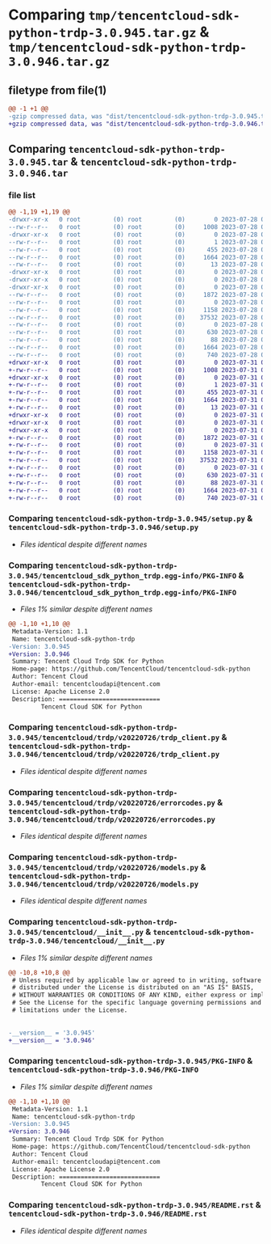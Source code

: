 # Comparing `tmp/tencentcloud-sdk-python-trdp-3.0.945.tar.gz` & `tmp/tencentcloud-sdk-python-trdp-3.0.946.tar.gz`

## filetype from file(1)

```diff
@@ -1 +1 @@
-gzip compressed data, was "dist/tencentcloud-sdk-python-trdp-3.0.945.tar", last modified: Fri Jul 28 00:38:23 2023, max compression
+gzip compressed data, was "dist/tencentcloud-sdk-python-trdp-3.0.946.tar", last modified: Mon Jul 31 00:38:40 2023, max compression
```

## Comparing `tencentcloud-sdk-python-trdp-3.0.945.tar` & `tencentcloud-sdk-python-trdp-3.0.946.tar`

### file list

```diff
@@ -1,19 +1,19 @@
-drwxr-xr-x   0 root         (0) root         (0)        0 2023-07-28 00:38:23.000000 tencentcloud-sdk-python-trdp-3.0.945/
--rw-r--r--   0 root         (0) root         (0)     1008 2023-07-28 00:38:22.000000 tencentcloud-sdk-python-trdp-3.0.945/setup.py
-drwxr-xr-x   0 root         (0) root         (0)        0 2023-07-28 00:38:23.000000 tencentcloud-sdk-python-trdp-3.0.945/tencentcloud_sdk_python_trdp.egg-info/
--rw-r--r--   0 root         (0) root         (0)        1 2023-07-28 00:38:23.000000 tencentcloud-sdk-python-trdp-3.0.945/tencentcloud_sdk_python_trdp.egg-info/dependency_links.txt
--rw-r--r--   0 root         (0) root         (0)      455 2023-07-28 00:38:23.000000 tencentcloud-sdk-python-trdp-3.0.945/tencentcloud_sdk_python_trdp.egg-info/SOURCES.txt
--rw-r--r--   0 root         (0) root         (0)     1664 2023-07-28 00:38:23.000000 tencentcloud-sdk-python-trdp-3.0.945/tencentcloud_sdk_python_trdp.egg-info/PKG-INFO
--rw-r--r--   0 root         (0) root         (0)       13 2023-07-28 00:38:23.000000 tencentcloud-sdk-python-trdp-3.0.945/tencentcloud_sdk_python_trdp.egg-info/top_level.txt
-drwxr-xr-x   0 root         (0) root         (0)        0 2023-07-28 00:38:23.000000 tencentcloud-sdk-python-trdp-3.0.945/tencentcloud/
-drwxr-xr-x   0 root         (0) root         (0)        0 2023-07-28 00:38:23.000000 tencentcloud-sdk-python-trdp-3.0.945/tencentcloud/trdp/
-drwxr-xr-x   0 root         (0) root         (0)        0 2023-07-28 00:38:23.000000 tencentcloud-sdk-python-trdp-3.0.945/tencentcloud/trdp/v20220726/
--rw-r--r--   0 root         (0) root         (0)     1872 2023-07-28 00:38:22.000000 tencentcloud-sdk-python-trdp-3.0.945/tencentcloud/trdp/v20220726/trdp_client.py
--rw-r--r--   0 root         (0) root         (0)        0 2023-07-28 00:38:22.000000 tencentcloud-sdk-python-trdp-3.0.945/tencentcloud/trdp/v20220726/__init__.py
--rw-r--r--   0 root         (0) root         (0)     1158 2023-07-28 00:38:22.000000 tencentcloud-sdk-python-trdp-3.0.945/tencentcloud/trdp/v20220726/errorcodes.py
--rw-r--r--   0 root         (0) root         (0)    37532 2023-07-28 00:38:22.000000 tencentcloud-sdk-python-trdp-3.0.945/tencentcloud/trdp/v20220726/models.py
--rw-r--r--   0 root         (0) root         (0)        0 2023-07-28 00:38:22.000000 tencentcloud-sdk-python-trdp-3.0.945/tencentcloud/trdp/__init__.py
--rw-r--r--   0 root         (0) root         (0)      630 2023-07-28 00:38:22.000000 tencentcloud-sdk-python-trdp-3.0.945/tencentcloud/__init__.py
--rw-r--r--   0 root         (0) root         (0)       88 2023-07-28 00:38:23.000000 tencentcloud-sdk-python-trdp-3.0.945/setup.cfg
--rw-r--r--   0 root         (0) root         (0)     1664 2023-07-28 00:38:23.000000 tencentcloud-sdk-python-trdp-3.0.945/PKG-INFO
--rw-r--r--   0 root         (0) root         (0)      740 2023-07-28 00:38:22.000000 tencentcloud-sdk-python-trdp-3.0.945/README.rst
+drwxr-xr-x   0 root         (0) root         (0)        0 2023-07-31 00:38:40.000000 tencentcloud-sdk-python-trdp-3.0.946/
+-rw-r--r--   0 root         (0) root         (0)     1008 2023-07-31 00:38:40.000000 tencentcloud-sdk-python-trdp-3.0.946/setup.py
+drwxr-xr-x   0 root         (0) root         (0)        0 2023-07-31 00:38:40.000000 tencentcloud-sdk-python-trdp-3.0.946/tencentcloud_sdk_python_trdp.egg-info/
+-rw-r--r--   0 root         (0) root         (0)        1 2023-07-31 00:38:40.000000 tencentcloud-sdk-python-trdp-3.0.946/tencentcloud_sdk_python_trdp.egg-info/dependency_links.txt
+-rw-r--r--   0 root         (0) root         (0)      455 2023-07-31 00:38:40.000000 tencentcloud-sdk-python-trdp-3.0.946/tencentcloud_sdk_python_trdp.egg-info/SOURCES.txt
+-rw-r--r--   0 root         (0) root         (0)     1664 2023-07-31 00:38:40.000000 tencentcloud-sdk-python-trdp-3.0.946/tencentcloud_sdk_python_trdp.egg-info/PKG-INFO
+-rw-r--r--   0 root         (0) root         (0)       13 2023-07-31 00:38:40.000000 tencentcloud-sdk-python-trdp-3.0.946/tencentcloud_sdk_python_trdp.egg-info/top_level.txt
+drwxr-xr-x   0 root         (0) root         (0)        0 2023-07-31 00:38:40.000000 tencentcloud-sdk-python-trdp-3.0.946/tencentcloud/
+drwxr-xr-x   0 root         (0) root         (0)        0 2023-07-31 00:38:40.000000 tencentcloud-sdk-python-trdp-3.0.946/tencentcloud/trdp/
+drwxr-xr-x   0 root         (0) root         (0)        0 2023-07-31 00:38:40.000000 tencentcloud-sdk-python-trdp-3.0.946/tencentcloud/trdp/v20220726/
+-rw-r--r--   0 root         (0) root         (0)     1872 2023-07-31 00:38:40.000000 tencentcloud-sdk-python-trdp-3.0.946/tencentcloud/trdp/v20220726/trdp_client.py
+-rw-r--r--   0 root         (0) root         (0)        0 2023-07-31 00:38:40.000000 tencentcloud-sdk-python-trdp-3.0.946/tencentcloud/trdp/v20220726/__init__.py
+-rw-r--r--   0 root         (0) root         (0)     1158 2023-07-31 00:38:40.000000 tencentcloud-sdk-python-trdp-3.0.946/tencentcloud/trdp/v20220726/errorcodes.py
+-rw-r--r--   0 root         (0) root         (0)    37532 2023-07-31 00:38:40.000000 tencentcloud-sdk-python-trdp-3.0.946/tencentcloud/trdp/v20220726/models.py
+-rw-r--r--   0 root         (0) root         (0)        0 2023-07-31 00:38:40.000000 tencentcloud-sdk-python-trdp-3.0.946/tencentcloud/trdp/__init__.py
+-rw-r--r--   0 root         (0) root         (0)      630 2023-07-31 00:38:40.000000 tencentcloud-sdk-python-trdp-3.0.946/tencentcloud/__init__.py
+-rw-r--r--   0 root         (0) root         (0)       88 2023-07-31 00:38:40.000000 tencentcloud-sdk-python-trdp-3.0.946/setup.cfg
+-rw-r--r--   0 root         (0) root         (0)     1664 2023-07-31 00:38:40.000000 tencentcloud-sdk-python-trdp-3.0.946/PKG-INFO
+-rw-r--r--   0 root         (0) root         (0)      740 2023-07-31 00:38:40.000000 tencentcloud-sdk-python-trdp-3.0.946/README.rst
```

### Comparing `tencentcloud-sdk-python-trdp-3.0.945/setup.py` & `tencentcloud-sdk-python-trdp-3.0.946/setup.py`

 * *Files identical despite different names*

### Comparing `tencentcloud-sdk-python-trdp-3.0.945/tencentcloud_sdk_python_trdp.egg-info/PKG-INFO` & `tencentcloud-sdk-python-trdp-3.0.946/tencentcloud_sdk_python_trdp.egg-info/PKG-INFO`

 * *Files 1% similar despite different names*

```diff
@@ -1,10 +1,10 @@
 Metadata-Version: 1.1
 Name: tencentcloud-sdk-python-trdp
-Version: 3.0.945
+Version: 3.0.946
 Summary: Tencent Cloud Trdp SDK for Python
 Home-page: https://github.com/TencentCloud/tencentcloud-sdk-python
 Author: Tencent Cloud
 Author-email: tencentcloudapi@tencent.com
 License: Apache License 2.0
 Description: ============================
         Tencent Cloud SDK for Python
```

### Comparing `tencentcloud-sdk-python-trdp-3.0.945/tencentcloud/trdp/v20220726/trdp_client.py` & `tencentcloud-sdk-python-trdp-3.0.946/tencentcloud/trdp/v20220726/trdp_client.py`

 * *Files identical despite different names*

### Comparing `tencentcloud-sdk-python-trdp-3.0.945/tencentcloud/trdp/v20220726/errorcodes.py` & `tencentcloud-sdk-python-trdp-3.0.946/tencentcloud/trdp/v20220726/errorcodes.py`

 * *Files identical despite different names*

### Comparing `tencentcloud-sdk-python-trdp-3.0.945/tencentcloud/trdp/v20220726/models.py` & `tencentcloud-sdk-python-trdp-3.0.946/tencentcloud/trdp/v20220726/models.py`

 * *Files identical despite different names*

### Comparing `tencentcloud-sdk-python-trdp-3.0.945/tencentcloud/__init__.py` & `tencentcloud-sdk-python-trdp-3.0.946/tencentcloud/__init__.py`

 * *Files 1% similar despite different names*

```diff
@@ -10,8 +10,8 @@
 # Unless required by applicable law or agreed to in writing, software
 # distributed under the License is distributed on an "AS IS" BASIS,
 # WITHOUT WARRANTIES OR CONDITIONS OF ANY KIND, either express or implied.
 # See the License for the specific language governing permissions and
 # limitations under the License.
 
 
-__version__ = '3.0.945'
+__version__ = '3.0.946'
```

### Comparing `tencentcloud-sdk-python-trdp-3.0.945/PKG-INFO` & `tencentcloud-sdk-python-trdp-3.0.946/PKG-INFO`

 * *Files 1% similar despite different names*

```diff
@@ -1,10 +1,10 @@
 Metadata-Version: 1.1
 Name: tencentcloud-sdk-python-trdp
-Version: 3.0.945
+Version: 3.0.946
 Summary: Tencent Cloud Trdp SDK for Python
 Home-page: https://github.com/TencentCloud/tencentcloud-sdk-python
 Author: Tencent Cloud
 Author-email: tencentcloudapi@tencent.com
 License: Apache License 2.0
 Description: ============================
         Tencent Cloud SDK for Python
```

### Comparing `tencentcloud-sdk-python-trdp-3.0.945/README.rst` & `tencentcloud-sdk-python-trdp-3.0.946/README.rst`

 * *Files identical despite different names*

